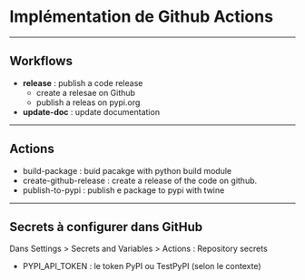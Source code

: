 # Implémentation de Github Actions


---
## Workflows

- **release** : publish a code release
  - create a relesae on Github
  - publish a releas on pypi.org
- **update-doc** : update documentation

---
## Actions

- build-package : buid pacakge with python build module
- create-github-release : create a release of the code on github. 
- publish-to-pypi : publish e package to pypi with twine

---
## Secrets à configurer dans GitHub

Dans Settings > Secrets and Variables > Actions : Repository secrets

- PYPI_API_TOKEN : le token PyPI ou TestPyPI (selon le contexte)